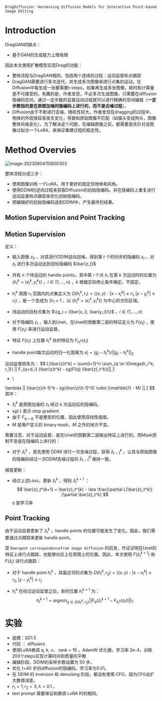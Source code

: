 `DragDiffusion: Harnessing Diffusion Models for Interactive Point-based Image Editing`



# Introduction

DragGAN的缺点：

- 基于GAN的生成能力上限有限

因此本文使用扩散模型实现Drag的功能：

- 整体流程与DragGAN相同，包括两个连续的过程：运动监督和点跟踪
- DragGAN需要进行多次迭代，并生成多次图像来进行点集的运动。在Diffusion中每生成一张都需要t-steps，如果再生成多张图像，耗时和计算量是不可接受的。有趣的是，作者发现，不必多次生成图像，只需要在diffusion隐编码空间，通过一定步数的监督运动过程就可以进行精确的空间编辑（**一定步数指的是在原图加噪的隐编码上进行的，而不是去噪过程**）。
- Diffusion由于不断进行去噪，随机性较大，作者发现在dragging的过程中，物体的外观很容易发生变化，导致和原始图像不匹配（如猫头变成狗头，图像整体风格变化）。为了解决这个问题，在编辑图像之前，都需要首先针对该图像过拟合一个LoRA，来保证重建过程的稳定性。

# Method Overvies

![image-20230804110800303](imgs/23-DragDiffusion/image-20230804110800303.png)

整体流程分成三步：

- 使用图像训练一个LoRA，用于更好的固定住物体和风格。
- 使用DDIM的逆向过程来获取Diffusion的初始隐编码。并在隐编码上重复进行运动监督和点跟踪来优化初始隐编码。
- 把编辑好的初始隐编码送到DDIM中，产生最终的结果。

## Motion Supervision and Point Tracking

## Motion Supervision

定义：

- 输入图像 $z_0$ ，对其进行DDIM逆向加噪，得到第 $t$ 个时间步的隐编码 $z_t$ 。对 $z_t$ 进行多次运动达到目标隐编码 $\bar{z_t}$
- 共有 $n$ 个待运动的 handle points，其中第 $i$ 个点 $h_i$ 在第 $k$ 次运动时的位置为 $\{h_i^k = (x_i^k, y_i^k)\}$ ，$i \in \{1, ..., n\}$ ，$k$ 根据实际停止条件确定，不固定。
- $h_i^k$ 周围 $r_1$ 范围内的点集定义为 $\Omega (h_i^k, r_1) = \{ (x, y) : |x-x_i^k| \le r_1,  |y-y_i^k| \le r_1 \}$ ，是一个变成为 $2 r_1 +1$ ，以 $\{h_i^k = (x_i^k, y_i^k)\}$ 为中心的方形区域。
- 待运动的目标点集为 $\{g_i = (\bar{x_i}, \bar{y_i})\}$ ，$i \in \{1, ..., n\}$

- 对于隐编码 $z_t$ ，输入到Unet，在Unet的倒数第二层的特征定义为 $F(z_t)$ ，使用 $F(z_t)$ 来进行运动监督。
- 特征 $F(z_t)$ 上位置 $h_i^k$ 处的特征为 $F_{h_i^k} (z_t)$ 
- handle point每次运动的归一化距离为 $d_i = (g_i - h_i^k) / ||g_i - h_i^k||_2$ 

运动监督损失为：
$$
L(\bar{z}_t^k) = \sum_{i=1}^n \sum_{q \in \Omega(h_i^k, r_1)}
|| F_{q+d_i} (\bar{z}_t^k) -  sg(F_{q} (\bar{z}_t^k))||_1

+ \\

\lambda ||  (\bar{z}_{t-1}^k - sg(\bar{z}_{t-1}^0) \odot (\mathbb{1} - M) ||_1
$$
 其中：

- $\bar{z}_t^k$ 是原图加噪的 $z_t$ 经过 $k$ 次运动后的隐编码。
- $sg(\cdot)$ 表示  stop gradient
- 由于 $F_{q+d_i}$ 不是整型的位置，因此使用双线性插值。
- $M$ 是用户定义的 binary mask，$M$ 之外的地方不变。

需要注意，对于运动监督，是在Unet的倒数第二层输出特征上进行的。而Mask控制不变是在隐编码上进行的：

- 对于 $\bar{z}_t^k$ ，首先使用 DDIM 进行一次去噪过程，获得 $\bar{z}_{t-1}^k$ 。让其与原始图像的隐编码经过一次DDIM去噪过程的 $\bar{z}_{t-1}^0$ 保持一致。

梯度更新：

- 经过上述Loss，更新 $\bar{z}_{t}^k$ ，得到 $\bar{z}_t^{k+1}$ ：
  $$
  \bar{z}_t^{k+1} = \bar{z}_t^{k} - \eta \frac{\partial L(\bar{z}_t^k)}{\partial \bar{z}_t^k}
  $$
  $\eta$ 是学习率

## Point Tracking

由于运动监督更新了 $\bar{z}_t^k$ ，handle points 的位置可能发生了变化。因此，我们需要通过点跟踪来更新 handle point。

受 `Emergent correspondencefrom image diffusion` 的启发，作证证明在Unet的特征上进行点跟踪，也能够对应上在原图上的位置。因此，本文使用 $F(\bar{z}_t^{k+1})$ 和 $F(\bar{z}_t)$ 进行点跟踪：

- 对于 handle point $h_i^k$ ，其最近邻的点集为 $\Omega(h_i^k, r_2) = \{ (x, y) : |x - x_i^k| \le r_2, |y - y_i^k| \le r_ \}$ 

- $h_i^k$ 在经过运动监督之后，新的位置 $h_i^{k+1}$ 为：
  $$
  h_i^{k+1} = argmin_{q \in \Omega(h_i^k, r_2)} || F_q(\bar{z}_t^{k+1} - F_{h_i^k} (z_t)) ||_1
  $$

# 实验

- 底模：SD1.5
- 代码 ： diffusers
- 使用LoRA微调 q, k, v， rank = 16 ，AdamW 优化器，学习率 2e-4，训练200个steps实现计算时间和质量的平衡
- 编辑阶段，DDIM的采样步数设置为 50 步。
- 优化 t=40 步的diffusion的隐编码。学习率为0.01。
- 在 DDIM 的 inversion 和 denoising 阶段，都没有使用 CFG，因为CFG会扩大数值误差。
- $r_1 = 1, r_2 = 3, \lambda=0.1$ 。
- text prompt 需要保证和微调 LoRA 时的相同。